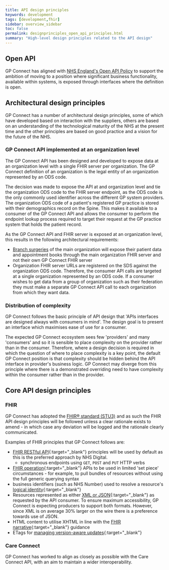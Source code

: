 ```yaml
---
title: API design principles
keywords: development
tags: [development,fhir]
sidebar: overview_sidebar
toc: false
permalink: designprinciples_open_api_principles.html
summary: "High-level design principles related to the API design"
---
```


## Open API

GP Connect has aligned with [NHS England's Open API Policy](open-api-policy.pdf) to support the ambition of moving to a position where significant business functionality, available within systems, is exposed through interfaces where the definition is open.

## Architectural design principles

GP Connect has a number of architectural design principles, some of which have developed based on interaction with the suppliers, others are based on an understanding of the technological maturity of the NHS at the present time and the other principles are based on good practice and a vision for the future of the NHS.

### GP Connect API implemented at an organization level

The GP Connect API has been designed and developed to expose data at an organization level with a single FHIR server per organization. The GP Connect definition of an organization is the legal entity of an organization represented by an ODS code.

The decision was made to expose the API at and organization level and tie the organization ODS code to the FHIR server endpoint, as the ODS code is the only commonly used identifier across the different GP system providers. The organization ODS code of a patient's registered GP practice is stored with their demographics record on the Spine. This makes it available to a consumer of the GP Connect API and allows the consumer to perform the endpoint lookup process required to target their request at the GP practice system that holds the patient record.

As the GP Connect API and FHIR server is exposed at an organization level, this results in the following architectural requirements:
- [Branch surgeries](development_branch_surgeries.html) of the main organization will expose their patient data and appointment books through the main organization FHIR server and not their own GP Connect FHIR server
- Organization FHIR server URLs are registered on the SDS against the organization ODS code. Therefore, the consumer API calls are targeted at a single organization represented by an ODS code. If a consumer wishes to get data from a group of organization such as their federation they must make a separate GP Connect API call to each organization from which they want data.


### Distribution of complexity

GP Connect follows the basic principle of API design that 'APIs interfaces are designed always with consumers in mind'. The design goal is to present an interface which maximises ease of use for a consumer.

The expected GP Connect ecosystem sees few 'providers' and many 'consumers' and so it is sensible to place complexity on the provider rather than in the consumer. Therefore, where a design decision is required in which the question of where to place complexity is a key point, the default GP Connect position is that complexity should be hidden behind the API interface in provider's business logic. GP Connect may diverge from this principle where there is a demonstrated overriding need to have complexity within the consumer rather than in the provider.


## Core API design principles

### FHIR

GP Connect has adopted the [FHIR&reg; standard (STU3)](https://www.hl7.org/fhir/STU3/) and as such the FHIR API design principles will be followed unless a clear rationale exists to amend - in which case any deviation will be logged and the rationale clearly communicated.

Examples of FHIR principles that GP Connect follows are:
- [FHIR RESTful API](https://www.hl7.org/fhir/STU3/http.html){:target="_blank"} principles will be used by default as this is the preferred approach by NHS Digital.
  - synchronous endpoints using `GET`, `POST` and `PUT` HTTP verbs
- [FHIR operation](https://www.hl7.org/fhir/STU3/operations.html){:target="_blank"} APIs to be used in limited 'set piece' circumstances - for example, to pull bundles of resources without using the full generic querying syntax
- business identifiers (such as NHS Number) used to resolve a resource's [logical identity](https://www.hl7.org/fhir/STU3/resource.html#id){:target="_blank"}
- Resources represented as either [XML or JSON](https://www.hl7.org/fhir/STU3/formats.html#wire){:target="_blank"} as requested by the API consumer.  To ensure maximum accessibility, GP Connect is expecting producers to support both formats.  However, since XML is on average 30% larger on the wire there is a preference towards use of JSON.
- HTML content to utilise XHTML in line with the [FHIR narrative](https://www.hl7.org/fhir/STU3/narrative.html){:target="_blank"} guidance
- ETags for [managing version-aware updates](https://www.hl7.org/fhir/STU3/http.html#concurrency){:target="_blank"}


### Care Connect

GP Connect has worked to align as closely as possible with the Care Connect API, with an aim to maintain a wider interoperability.
